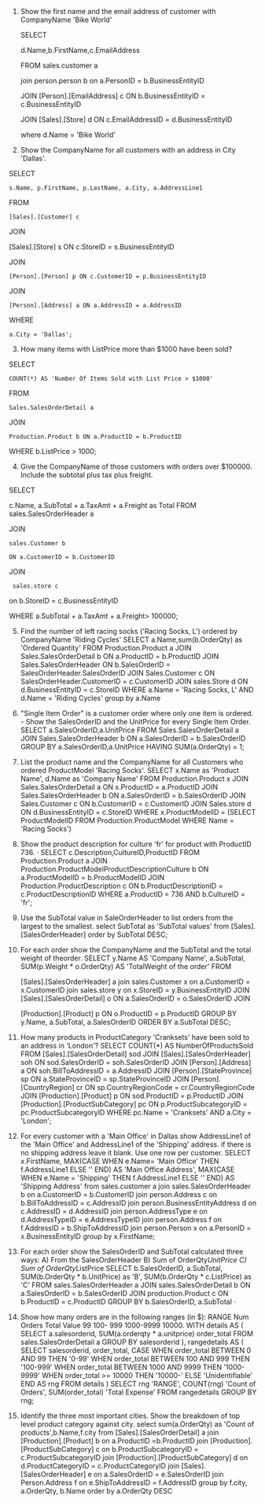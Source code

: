 

1. Show the first name and the email address of customer with CompanyName 'Bike World' 

	SELECT 
	
	d.Name,b.FirstName,c.EmailAddress
	
	FROM sales.customer a
	
	join person.person b on a.PersonID = b.BusinessEntityID
	
	JOIN [Person].[EmailAddress] c ON b.BusinessEntityID = c.BusinessEntityID
	
	JOIN [Sales].[Store] d ON c.EmailAddressID = d.BusinessEntityID 
	
	where d.Name = 'Bike World'
 

2. Show the CompanyName for all customers with an address in City 'Dallas'. 

SELECT 
    
    s.Name, p.FirstName, p.LastName, a.City, a.AddressLine1

FROM 
    
    [Sales].[Customer] c

JOIN
 
 [Sales].[Store] s ON c.StoreID = s.BusinessEntityID

JOIN 
     
    [Person].[Person] p ON c.CustomerID = p.BusinessEntityID

JOIN 
    
    [Person].[Address] a ON a.AddressID = a.AddressID

WHERE 
   
    a.City = 'Dallas';

 

3. How many items with ListPrice more than $1000 have been sold? 

SELECT
    
    COUNT(*) AS 'Number Of Items Sold with List Price > $1000'

FROM
    
    Sales.SalesOrderDetail a

JOIN
    
    Production.Product b ON a.ProductID = b.ProductID

WHERE b.ListPrice > 1000;

 

4. Give the CompanyName of those customers with orders over $100000. Include the subtotal plus tax plus freight. 

SELECT
 
  c.Name, a.SubTotal + a.TaxAmt + a.Freight as Total
FROM
  sales.SalesOrderHeader a

JOIN
    
    sales.Customer b
    
    ON a.CustomerID = b.CustomerID

JOIN
     
     sales.store c
	 
  on b.StoreID = c.BusinessEntityID

WHERE a.SubTotal + a.TaxAmt + a.Freight> 100000;
 

5. Find the number of left racing socks ('Racing Socks, L') ordered by CompanyName 'Riding Cycles' 
SELECT a.Name,sum(b.OrderQty) as 'Ordered Quantity'
FROM Production.Product a JOIN Sales.SalesOrderDetail b ON a.ProductID = b.ProductID
  JOIN Sales.SalesOrderHeader ON b.SalesOrderID = SalesOrderHeader.SalesOrderID
  JOIN Sales.Customer c ON SalesOrderHeader.CustomerID = c.CustomerID
  JOIN sales.Store d ON d.BusinessEntityID = c.StoreID
WHERE a.Name = 'Racing Socks, L' AND d.Name = 'Riding Cycles'
group by a.Name
 

6. "Single Item Order" is a customer order where only one item is ordered. - Show the SalesOrderID and the UnitPrice for every Single Item Order. 
SELECT a.SalesOrderID,a.UnitPrice
FROM Sales.SalesOrderDetail a 
JOIN Sales.SalesOrderHeader b  ON a.SalesOrderID = b.SalesOrderID
GROUP BY  a.SalesOrderID,a.UnitPrice
HAVING SUM(a.OrderQty) = 1;
 

7. List the product name and the CompanyName for all Customers who ordered ProductModel 'Racing Socks'. 
 SELECT x.Name as 'Product Name', d.Name as 'Company Name'
FROM 
Production.Product x
  JOIN Sales.SalesOrderDetail a ON x.ProductID = a.ProductID
  JOIN Sales.SalesOrderHeader b ON a.SalesOrderID = b.SalesOrderID
  JOIN Sales.Customer c ON b.CustomerID = c.CustomerID
  JOIN Sales.store d ON d.BusinessEntityID = c.StoreID
WHERE x.ProductModelID = 
  (SELECT ProductModelID
  FROM Production.ProductModel
  WHERE Name = 'Racing Socks')

 

8. Show the product description for culture 'fr' for product with ProductID 736. · 
SELECT c.Description,CultureID,ProductID
FROM Production.Product  a
JOIN Production.ProductModelProductDescriptionCulture  b ON a.ProductModelID = b.ProductModelID
JOIN Production.ProductDescription  c ON b.ProductDescriptionID = c.ProductDescriptionID
WHERE a.ProductID = 736 AND b.CultureID = 'fr';
 

9. Use the SubTotal value in SaleOrderHeader to list orders from the largest to the smallest. 
select SubTotal as 'SubTotal values' from [Sales].[SalesOrderHeader] 
order by SubTotal DESC;

 
10. For each order show the CompanyName and the SubTotal and the total weight of theorder.
SELECT
    y.Name AS 'Company Name',
    a.SubTotal,
    SUM(p.Weight * o.OrderQty) AS 'TotalWeight of the order'
FROM

    [Sales].[SalesOrderHeader] a
join
sales.Customer x on a.CustomerID = x.CustomerID
join
sales.store y on x.StoreID = y.BusinessEntityID
JOIN
    [Sales].[SalesOrderDetail] o ON a.SalesOrderID = o.SalesOrderID
JOIN

    [Production].[Product] p ON o.ProductID = p.ProductID
GROUP BY
    y.Name, a.SubTotal, a.SalesOrderID
ORDER BY a.SubTotal DESC;

 

11. How many products in ProductCategory 'Cranksets' have been sold to an address in 'London'? 
SELECT
    COUNT(*) AS NumberOfProductsSold
FROM
    [Sales].[SalesOrderDetail] sod
    JOIN [Sales].[SalesOrderHeader] soh ON sod.SalesOrderID = soh.SalesOrderID
    JOIN [Person].[Address] a ON soh.BillToAddressID = a.AddressID
    JOIN [Person].[StateProvince] sp ON a.StateProvinceID = sp.StateProvinceID
    JOIN [Person].[CountryRegion] cr ON sp.CountryRegionCode = cr.CountryRegionCode
    JOIN [Production].[Product] p ON sod.ProductID = p.ProductID
    JOIN [Production].[ProductSubCategory] pc ON p.ProductSubcategoryID = pc.ProductSubcategoryID
WHERE
    pc.Name = 'Cranksets'
    AND a.City = 'London';

 

12. For every customer with a 'Main Office' in Dallas show AddressLine1 of the 'Main Office' and AddressLine1 of the 'Shipping' address. if there is no shipping address leave it blank. Use one row per customer.
SELECT
  x.FirstName,
  MAX(CASE WHEN e.Name= 'Main Office' THEN f.AddressLine1 ELSE '' END) AS 'Main Office Address',
  MAX(CASE WHEN e.Name = 'Shipping' THEN f.AddressLine1 ELSE '' END) AS 'Shipping Address'
from 
sales.customer a 
join
sales.SalesOrderHeader  b on a.CustomerID = b.CustomerID
join
person.Address c on b.BillToAddressID = c.AddressID
join
person.BusinessEntityAddress d on c.AddressID = d.AddressID
join
person.AddressType e on d.AddressTypeID = e.AddressTypeID
join
person.Address f on f.AddressID = b.ShipToAddressID
join
person.Person x on a.PersonID = x.BusinessEntityID
group by x.FirstName;

 

13. For each order show the SalesOrderID and SubTotal calculated three ways: 
A) From the SalesOrderHeader B) Sum of OrderQty*UnitPrice C) Sum of OrderQty*ListPrice 
SELECT b.SalesOrderID, a.SubTotal,
  SUM(b.OrderQty * b.UnitPrice) as 'B',
  SUM(b.OrderQty * c.ListPrice) as 'C'
FROM sales.SalesOrderHeader a JOIN sales.SalesOrderDetail b ON a.SalesOrderID = b.SalesOrderID
  JOIN production.Product c ON b.ProductID = c.ProductID
GROUP BY b.SalesOrderID, a.SubTotal
 ·
14. Show how many orders are in the following ranges (in $): RANGE Num Orders Total Value 99 100- 999 1000-9999 10000.
WITH details AS (
  SELECT a.salesorderid, SUM(a.orderqty * a.unitprice) order_total
  FROM sales.SalesOrderDetail a
  GROUP BY salesorderid
), rangedetails AS (
  SELECT salesorderid, order_total, CASE
    WHEN order_total BETWEEN 0 AND 99 THEN '0-99'
    WHEN order_total BETWEEN 100 AND 999 THEN '100-999'
    WHEN order_total BETWEEN 1000 AND 9999 THEN '1000-9999'
    WHEN order_total >= 10000 THEN '10000-'
    ELSE 'Unidentifiable'
    END AS rng
  FROM details
)
SELECT rng 'RANGE', COUNT(rng) 'Count of Orders', SUM(order_total) 'Total Expense'
FROM rangedetails
GROUP BY rng;
 
15. Identify the three most important cities. Show the breakdown of top level product category against city.
select sum(a.OrderQty) as 'Count of products',b.Name,f.city
from [Sales].[SalesOrderDetail] a
join [Production].[Product] b on a.ProductID =b.ProductID
join [Production].[ProductSubCategory] c on b.ProductSubcategoryID = c.ProductSubcategoryID
join [Production].[ProductSubCategory] d on d.ProductCategoryID = c.ProductCategoryID
join [Sales].[SalesOrderHeader] e on a.SalesOrderID = e.SalesOrderID
join Person.Address f on e.ShipToAddressID = f.AddressID
group by f.city, a.OrderQty, b.Name
order by a.OrderQty DESC
 

